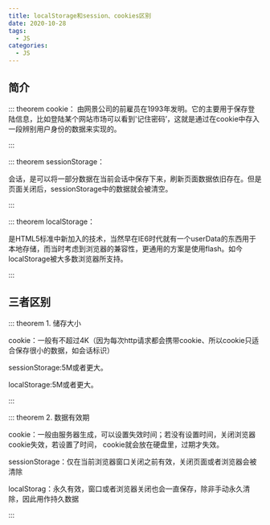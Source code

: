 ```yaml
---
title: localStorage和session、cookies区别
date: 2020-10-28
tags:
  - JS
categories:
  - JS
---
```


## 简介

::: theorem cookie：
由网景公司的前雇员在1993年发明。它的主要用于保存登陆信息，比如登陆某个网站市场可以看到'记住密码’，这就是通过在cookie中存入一段辨别用户身份的数据来实现的。

:::

::: theorem sessionStorage：

会话，是可以将一部分数据在当前会话中保存下来，刷新页面数据依旧存在。但是页面关闭后，sessionStorage中的数据就会被清空。

:::

::: theorem localStorage：

是HTML5标准中新加入的技术，当然早在IE6时代就有一个userData的东西用于本地存储，而当时考虑到浏览器的兼容性，更通用的方案是使用flash。如今localStorage被大多数浏览器所支持。

:::

## 三者区别



::: theorem 1. 储存大小

cookie：一般有不超过4K（因为每次http请求都会携带cookie、所以cookie只适合保存很小的数据，如会话标识）

sessionStorage:5M或者更大。

localStorage:5M或者更大。

:::

::: theorem 2. 数据有效期

cookie：一般由服务器生成，可以设置失效时间；若没有设置时间，关闭浏览器cookie失效，若设置了时间，				cookie就会放在硬盘里，过期才失效。

sessionStorage：仅在当前浏览器窗口关闭之前有效，关闭页面或者浏览器会被清除

localStorag：永久有效，窗口或者浏览器关闭也会一直保存，除非手动永久清除，因此用作持久数据

:::

